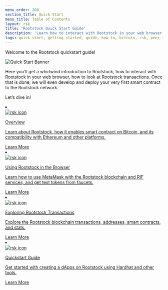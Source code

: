 ```yaml
---
menu_order: 200
section_title: Quick Start
menu_title: Table of Contents
layout: rsk
title: 'Rootstock Quick Start Guide'
description: 'Learn how to interact with Rootstock in your web browser, how to look at Rootstock transactions, develop and deploy your very first smart contract to the Rootstock network.'
tags: quick-start, getting-started, guide, how-to, bitcoin, rsk, peer-to-peer, merged-mining, blockchain, powpeg
---
```


Welcome to the Rootstock quickstart guide!

![Quick Start Banner](/assets/img/guides/quickstart/quick-start-banner.jpg)

Here you’ll get a whirlwind introduction to Rootstock, how to interact with Rootstock in your web browser, how to look at Rootstock transactions.
Once that is done, we will even develop and deploy your very first smart contract to the Rootstock network.

Let’s dive in!


<div class="row features-list">
    <li class="col-xl-6 col-md-6">
        <div class="feature-card">
            <a href="/guides/quickstart/overview/">
                <div class="icon rif h-100">
                    <div class="icon-cont text-center my-auto">
                        <img src="/assets/img/rsk_logo.svg" alt="rsk icon">
                    </div>
                </div>
            </a>
            <div class="content">
                <a href="/guides/quickstart/overview/">
                    <div class="content-container">
                        <p class="card-title rsk_green">Overview</p>
                        <p class="card-desc">Learn about Rootstock, how it enables smart contract on Bitcoin, and its compatibility with Ethereum and other platforms.</p>
                    </div>
                </a>
                <div class="btn-container">
                    <span></span>
                    <a class="green" href="/guides/quickstart/overview/">Learn More</a>
                </div>
            </div>
        </div>
    </li>
    <li class="col-xl-6 col-md-6">
        <div class="feature-card">
            <a href="/guides/quickstart/browser/">
                <div class="icon rif h-100">
                    <div class="icon-cont text-center my-auto">
                        <img src="/assets/img/rsk_logo.svg" alt="rsk icon">
                    </div>
                </div>
            </a>
            <div class="content">
                <a href="/guides/quickstart/browser/">
                    <div class="content-container">
                        <p class="card-title rsk_green">Using Rootstock in the Browser</p>
                        <p class="card-desc">Learn how to use MetaMask with the Rootstock blockchain and RIF services, and get test tokens from faucets.</p>
                    </div>
                </a>
                <div class="btn-container">
                    <span></span>
                    <a class="green" href="/guides/quickstart/browser/">Learn More</a>
                </div>
            </div>
        </div>
    </li>
    <li class="col-xl-6 col-md-6">
        <div class="feature-card">
            <a href="/guides/quickstart/transactions/">
                <div class="icon rif h-100">
                    <div class="icon-cont text-center my-auto">
                        <img src="/assets/img/rsk_logo.svg" alt="rsk icon">
                    </div>
                </div>
            </a>
            <div class="content">
                <a href="/guides/quickstart/transactions/">
                    <div class="content-container">
                        <p class="card-title rsk_green">Exploring Rootstock Transactions</p>
                        <p class="card-desc">Explore the Rootstock blockchain transactions, addresses, smart contracts, and stats.</p>
                    </div>
                </a>
                <div class="btn-container">
                    <span></span>
                    <a class="green" href="/guides/quickstart/transactions/">Learn More</a>
                </div>
            </div>
        </div>
    </li>
    <li class="col-xl-6 col-md-6">
        <div class="feature-card">
            <a href="">
                <div class="icon rif h-100">
                    <div class="icon-cont text-center my-auto">
                        <img src="/assets/img/rsk_logo.svg" alt="rsk icon">
                    </div>
                </div>
            </a>
            <div class="content">
                <a href="">
                    <div class="content-container">
                        <p class="card-title rsk_green">Quickstart Guide</p>
                        <p class="card-desc">Get started with creating a dApps on Rootstock using Hardhat and other tools.</p>
                    </div>
                </a>
                <div class="btn-container">
                    <span></span>
                    <a class="green" href="">Learn More</a>
                </div>
            </div>
        </div>
    </li>
</div>